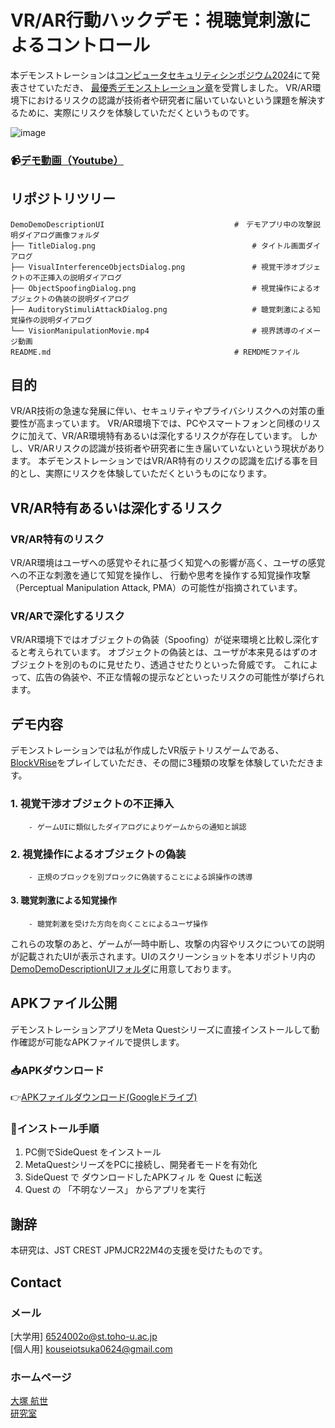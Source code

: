 # VR/AR行動ハックデモ：視聴覚刺激によるコントロール
本デモンストレーションは[コンピュータセキュリティシンポジウム2024](https://www.iwsec.org/css/2024/)にて発表させていただき、
[最優秀デモンストレーション章](https://www.iwsec.org/css/2024/demo.html)を受賞しました。
VR/AR環境下におけるリスクの認識が技術者や研究者に届いていないという課題を解決するために、実際にリスクを体験していただくというものです。


![image](https://github.com/user-attachments/assets/4c75b7b1-90f4-430c-a2e4-976fe52f656a)

### 📹[デモ動画（Youtube）](https://youtube.com/shorts/airwTGzU2PU?feature=share)

## リポジトリツリー
    DemoDemoDescriptionUI                             #　デモアプリ中の攻撃説明ダイアログ画像フォルダ
    ├── TitleDialog.png                                   # タイトル画面ダイアログ
    ├── VisualInterferenceObjectsDialog.png               # 視覚干渉オブジェクトの不正挿入の説明ダイアログ
    ├── ObjectSpoofingDialog.png                          # 視覚操作によるオブジェクトの偽装の説明ダイアログ
    ├── AuditoryStimuliAttackDialog.png                   # 聴覚刺激による知覚操作の説明ダイアログ
    └── VisionManipulationMovie.mp4                       # 視界誘導のイメージ動画
    README.md                                         # REMDMEファイル

## 目的
VR/AR技術の急速な発展に伴い、セキュリティやプライバシリスクへの対策の重要性が高まっています。
VR/AR環境下では、PCやスマートフォンと同様のリスクに加えて、VR/AR環境特有あるいは深化するリスクが存在しています。
しかし、VR/ARリスクの認識が技術者や研究者に生き届いていないという現状があります。
本デモンストレーションではVR/AR特有のリスクの認識を広げる事を目的とし、実際にリスクを体験していただくというものになります。

## VR/AR特有あるいは深化するリスク
### VR/AR特有のリスク
VR/AR環境はユーザへの感覚やそれに基づく知覚への影響が高く、ユーザの感覚への不正な刺激を通じて知覚を操作し、
行動や思考を操作する知覚操作攻撃（Perceptual Manipulation Attack, PMA）の可能性が指摘されています。

### VR/ARで深化するリスク
VR/AR環境下ではオブジェクトの偽装（Spoofing）が従来環境と比較し深化すると考えられています。
オブジェクトの偽装とは、ユーザが本来見るはずのオブジェクトを別のものに見せたり、透過させたりといった脅威です。
これによって、広告の偽装や、不正な情報の提示などといったリスクの可能性が挙げられます。

## デモ内容
デモンストレーションでは私が作成したVR版テトリスゲームである、[BlockVRise](https://github.com/KouseiOtsuka0624/BlockVRise)をプレイしていただき、その間に3種類の攻撃を体験していただきます。
### 1. 視覚干渉オブジェクトの不正挿入
        - ゲームUIに類似したダイアログによりゲームからの通知と誤認
### 2. 視覚操作によるオブジェクトの偽装
        - 正規のブロックを別ブロックに偽装することによる誤操作の誘導
#### 3. 聴覚刺激による知覚操作
        - 聴覚刺激を受けた方向を向くことによるユーザ操作
  
これらの攻撃のあと、ゲームが一時中断し、攻撃の内容やリスクについての説明が記載されたUIが表示されます。UIのスクリーンショットを本リポジトリ内の[DemoDemoDescriptionUIフォルダ](https://github.com/KouseiOtsuka0624/CSS2024Demo/tree/master/DemoDescriptionUI)に用意しております。

## APKファイル公開
デモンストレーションアプリをMeta Questシリーズに直接インストールして動作確認が可能なAPKファイルで提供します。

### 📥APKダウンロード
👉[APKファイルダウンロード(Googleドライブ)](https://drive.google.com/drive/folders/1__wIQU-s2xulIWDXcCV3t1dl0UiLxCiO?usp=drive_link)

### 📌インストール手順
1. PC側でSideQuest をインストール
2. MetaQuestシリーズをPCに接続し、開発者モードを有効化
3. SideQuest で ダウンロードしたAPKフィル を Quest に転送
4. Quest の 「不明なソース」 からアプリを実行

## 謝辞
本研究は、JST CREST JPMJCR22M4の支援を受けたものです。

## Contact
### メール
[大学用] 6524002o@st.toho-u.ac.jp  
[個人用] kouseiotsuka0624@gmail.com  
### ホームページ
[大塚 航世](https://faceted-caboc-521.notion.site/19a382a9ae56801ba863eb2a26cf5902)  
[研究室](https://www.klab.is.sci.toho-u.ac.jp/)  
 
